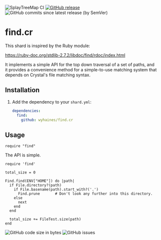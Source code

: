 ![SplayTreeMap CI](https://img.shields.io/github/workflow/status/wyhaines/find.cr/Find.cr%20CI?style=for-the-badge&logo=GitHub)
[![GitHub release](https://img.shields.io/github/release/wyhaines/find.cr.svg?style=for-the-badge)](https://github.com/wyhaines/find.cr/releases)
![GitHub commits since latest release (by SemVer)](https://img.shields.io/github/commits-since/wyhaines/find.cr/latest?style=for-the-badge)

# find.cr

This shard is inspired by the Ruby module:

https://ruby-doc.org/stdlib-2.7.2/libdoc/find/rdoc/index.html

It implements a simple API for the top down traversal of a set of paths, and it provides a convenience method for a simple-to-use matching system that depends on Crystal's file matching syntax.

## Installation

1. Add the dependency to your `shard.yml`:

   ```yaml
   dependencies:
     find:
       github: wyhaines/find.cr
   ```

## Usage

```crystal
require "find"
```

The API is simple.

```crystal
require 'find'

total_size = 0

Find.find(ENV["HOME"]) do |path|
  if File.directory?(path)
    if File.basename(path).start_with?('.')
      Find.prune       # Don't look any further into this directory.
    else
      next
    end
  end

  total_size += FileTest.size(path)
end
```

![GitHub code size in bytes](https://img.shields.io/github/languages/code-size/wyhaines/find.cr?style=for-the-badge)
![GitHub issues](https://img.shields.io/github/issues/wyhaines/find.cr?style=for-the-badge)